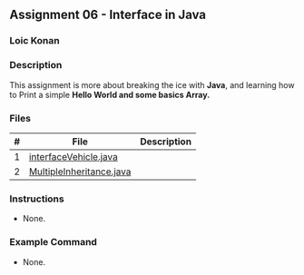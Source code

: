 ## Assignment 06 - Interface in Java 

### Loic Konan

### Description

This assignment is more about breaking the ice with **Java**, and learning how to Print a simple **Hello World and some basics Array.**

### Files

|   #   | File                                                 | Description |
| :---: | ---------------------------------------------------- | ----------- |
|   1   | [interfaceVehicle.java](interfaceVehicle.java)       |             |
|   2   | [MultipleInheritance.java](MultipleInheritance.java) |             |

### Instructions

- None.

### Example Command

- None.

